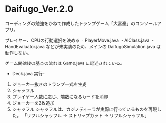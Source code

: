 # Daifugo_Ver.2.0
コーディングの勉強をかねて作成したトランプゲーム「大富豪」のコンソールアプリ。

プレイヤー、CPUの行動選択を決める
・PlayerMove.java
・AIClass.java
・HandEvaluator.java
などが未実装のため、メインの DaifugoSimulation.java は動作しない。

ゲーム開始後の基本の流れは Game.java に記述されている。

- Deck.java 実行-
1. ジョーカー抜きのトランプ一式を生成
2. シャッフル
3. プレイヤー人数に応じ、端数になるカードを消却
4. ジョーカーを2枚追加
5. シャッフル
シャッフルは、カジノディーラが実際に行っているものを再現した。
「リフルシャッフル → ストリップカット → リフルシャッフル」
